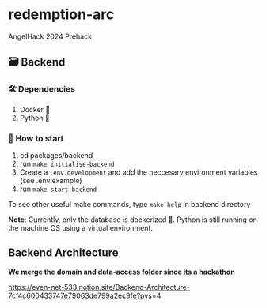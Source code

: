 # redemption-arc
AngelHack 2024 Prehack


## 🗃️ Backend 

### 🛠️ Dependencies
1. Docker 🐳
2. Python 🐍

### 🚀 How to start
1. cd packages/backend
2. run `make initialise-backend`
3. Create a `.env.development` and add the neccesary environment variables (see .env.example)
4. run `make start-backend`

To see other useful make commands, type `make help` in backend directory

**Note**: Currently, only the database is dockerized 🐳. Python is still running on the machine OS using a virtual environment.

## Backend Architecture

**We merge the domain and data-access folder since its a hackathon**

https://even-net-533.notion.site/Backend-Architecture-7cf4c600433747e79063de799a2ec9fe?pvs=4 
